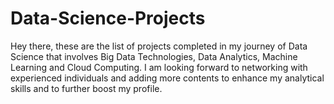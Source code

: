 # Data-Science-Projects
Hey there, these are the list of projects completed in my journey of Data Science that involves Big Data Technologies, Data Analytics, Machine Learning and Cloud Computing.
I am looking forward to networking with experienced individuals and adding more contents to enhance my analytical skills and to further boost my profile.
